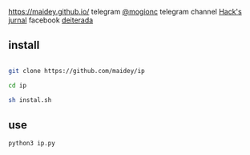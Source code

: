 https://maidey.github.io/
telegram [@mogionc](https://t.me/mogionc)
telegram channel [Hack's jurnal](https://t.me/hacks_jurnal)
facebook [deiterada](https://facebook.com/deiterada)


## install

```bash

git clone https://github.com/maidey/ip

cd ip

sh instal.sh

```

## use

`python3 ip.py`
